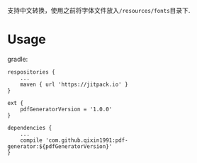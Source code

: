 支持中文转换，使用之前将字体文件放入`/resources/fonts`目录下.

# Usage

gradle:

```
respositories {
    ...
    maven { url 'https://jitpack.io' }
}

ext {
    pdfGeneratorVersion = '1.0.0'
}

dependencies {
    ...
    compile 'com.github.qixin1991:pdf-generator:${pdfGeneratorVersion}'
}
```